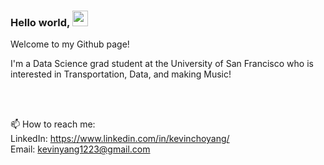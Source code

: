 


### Hello world, <img src="https://media.giphy.com/media/hvRJCLFzcasrR4ia7z/giphy.gif" width="25px">

Welcome to my Github page!

I'm a Data Science grad student at the University of San Francisco who is interested in Transportation, Data, and making Music!

<br><br>




📫 How to reach me: 
<br>
LinkedIn: https://www.linkedin.com/in/kevinchoyang/ <br>
Email: kevinyang1223@gmail.com




<!--
**kaeyang/kaeyang** is a ✨ _special_ ✨ repository because its `README.md` (this file) appears on your GitHub profile.

Here are some ideas to get you started:

- 🔭 I’m currently working on ...
- 🌱 I’m currently learning ...
- 👯 I’m looking to collaborate on ...
- 🤔 I’m looking for help with ...
- 💬 Ask me about ...
- 📫 How to reach me: ...
- 😄 Pronouns: ...
- ⚡ Fun fact: ...
-->
